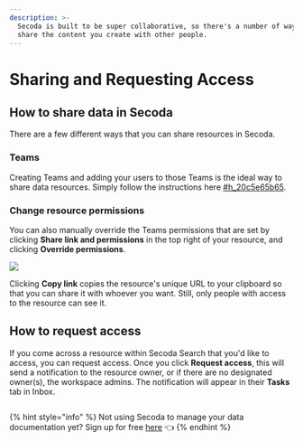 ```yaml
---
description: >-
  Secoda is built to be super collaborative, so there's a number of ways to
  share the content you create with other people.
---
```


# Sharing and Requesting Access

## **How to share data in Secoda** <a href="#h_3a4bfd6458" id="h_3a4bfd6458"></a>

There are a few different ways that you can share resources in Secoda.

### Teams <a href="#h_20c5e65b65" id="h_20c5e65b65"></a>

Creating Teams and adding your users to those Teams is the ideal way to share data resources. Simply follow the instructions here [#h\_20c5e65b65](sharing-resources.md#h\_20c5e65b65 "mention").&#x20;

### Change resource permissions <a href="#h_20c5e65b65" id="h_20c5e65b65"></a>

You can also manually override the Teams permissions that are set by clicking **Share link and permissions** in the top right of your resource, and clicking **Override permissions**.

&#x20; ![](<https://secoda-public-media-assets.s3.amazonaws.com/f8587efa-6e9d-44b3-b67f-6e412d9f7562.png>)

Clicking **Copy link** copies the resource's unique URL to your clipboard so that you can share it with whoever you want. Still, only people with access to the resource can see it.

## How to request access

If you come across a resource within Secoda Search that you'd like to access, you can request access. Once you click **Request access**, this will send a notification to the resource owner, or if there are no designated owner(s), the workspace admins. The notification will appear in their **Tasks** tab in Inbox.



<figure><img src="https://secoda-public-media-assets.s3.amazonaws.com/4a00b5b8-5b2c-4f9c-a32b-83e45af538d2.png" alt=""><figcaption></figcaption></figure>

{% hint style="info" %}
Not using Secoda to manage your data documentation yet? Sign up for free [here](http://app.secoda.co/) 👈
{% endhint %}
